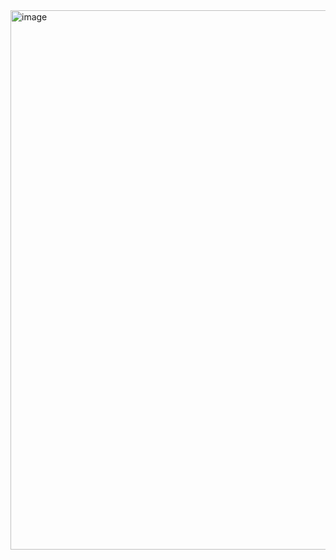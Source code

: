 <img width="1533" height="863" alt="image" src="https://github.com/user-attachments/assets/efd62b9a-cf26-4a41-b771-166ff6a83065" />
